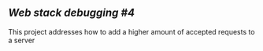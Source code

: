 *Web stack debugging #4*
-------
This project addresses how to add a higher amount of accepted requests to a server
